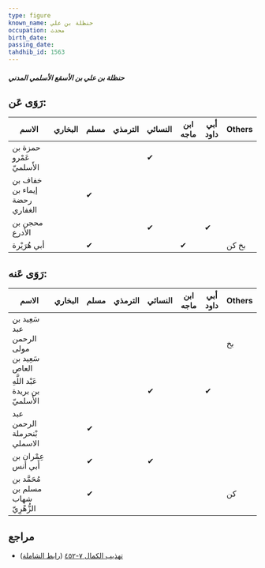 ```yaml
---
type: figure
known_name: حنظلة بن علي
occupation: محدث
birth_date:
passing_date:
tahdhib_id: 1563
---
```

##### حنظلة بن علي بن الأسقع الأسلمي المدني

## رَوَى عَن:
| الاسم                         | البخاري | مسلم | الترمذي | النسائي | ابن ماجه | أبي داود | Others |
| ----------------------------- | ------- | ---- | ------- | ------- | -------- | -------- | ------ |
| حمزة بن عَمْرو الأَسلميّ      |         |      |         | ✔       |          |          |        |
| خفاف بن إيماء بن رحضة الغفاري |         | ✔    |         |         |          |          |        |
| محجن بن الأدرع                |         |      |         | ✔       |          | ✔        |        |
| أبي هُرَيْرة                  |         | ✔    |         |         | ✔        |          | بخ كن  |
## رَوَى عَنه:
| الاسم                                     | البخاري | مسلم | الترمذي | النسائي | ابن ماجه | أبي داود | Others |
| ----------------------------------------- | ------- | ---- | ------- | ------- | -------- | -------- | ------ |
| سَعِيد بن عبد الرحمن مولى سَعِيد بن العاص |         |      |         |         |          |          | بخ     |
| عَبْد اللَّهِ بن بريدة الأَسلميّ          |         |      |         | ✔       |          | ✔        |        |
| عبد الرحمن بْنحرملة الاسملي               |         | ✔    |         |         |          |          |        |
| عِمْران بن أَبي أنس                       |         | ✔    |         | ✔       |          |          |        |
| مُحَمَّد بن مسلم بن شهاب الزُّهْرِيّ      |         | ✔    |         |         |          |          | كن     |
## مراجع
- [تهذيب الكمال ٧-٤٥٢](obsidian://open?vault=Tahdhib-al-Kamal&file=Figures/١٥٦٣-حنظلة%20بن%20علي%20بن%20الأسقع%20الأسلمي%20المدني) ([رابط الشاملة](https://shamela.ws/book/3722/3674))